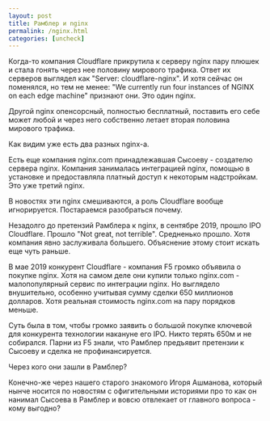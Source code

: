 ```yaml
---
layout: post
title: Рамблер и nginx
permalink: /nginx.html
categories: [uncheck]
---
```


Когда-то компания Cloudflare прикрутила к серверу nginx пару плюшек и стала гонять через нее половину мирового трафика. 
Ответ их серверов выглядел как "Server: cloudflare-nginx". 
И хотя сейчас он поменялся, но тем не менее: "We currently run four instances of NGINX on each edge machine" признают они.
Это один nginx.

Другой nginx опенсорсный, полностью бесплатный, поставить его себе может любой и через него собственно летает вторая половина мирового трафика.

Как видим уже есть два разных nginx-а.

Есть еще компания nginx.com принадлежавшая Сысоеву - создателю сервера nginx. 
Компания занималась интеграцией nginx, помощью в установке и предоставляла платный доступ к некоторым надстройкам. 
Это уже третий nginx.

В новостях эти nginx смешиваются, а роль Cloudflare вообще игнорируется. Постараемся разобраться почему.

Незадолго до претензий Рамблера к nginx, в сентябре 2019, прошло IPO Cloudflare. Прошло "Not great, not terrible". 
Средненько прошло. Хотя компания явно заслуживала большего. Объяснение этому стоит искать еще чуть раньше.

В мае 2019 конкурент Cloudflare - компания F5 громко объявила о покупке nginx.
Хотя на самом деле они купили только nginx.com - малопопулярный сервис по интеграции nginx.
Но выглядело внушительно, особенно учитывая сумму сделки 650 миллионов долларов.
Хотя реальная стоимость nginx.com на пару порядков меньше.

Суть была в том, чтобы громко заявить о большой покупке ключевой для конкурента технологии накануне его IPO.
Никто терять 650м и не собирался. 
Парни из F5 знали, что Рамблер предъявит претензии к Сысоеву и сделка не профинансируется.

Через кого они зашли в Рамблер?

Конечно-же через нашего старого знакомого Игоря Ашманова, который нынче носится по новостям с офигительными историями про то как он нанимал Сысоева в Рамблер и вовсю отвлекает от главного вопроса - кому выгодно?

